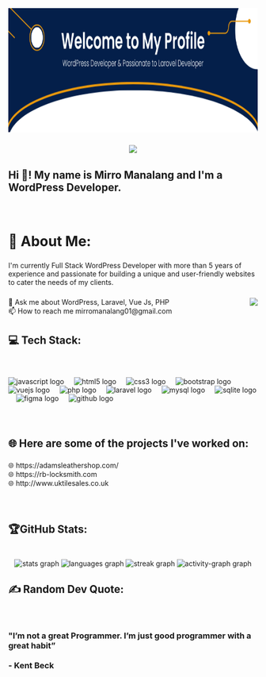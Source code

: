 <div align="center">
  <img height="250" width="100%" src="banner.png"  />
</div>

###

<div align="center">
  <img src="https://profile-counter.glitch.me/JMirroM/count.svg?"  />
</div>

###

<h2 align="left">Hi 👋! My name is Mirro Manalang and I'm a WordPress Developer.</h2>

###

<br clear="both">

<h1 align="left">💫 About Me:</h1>

###

<p align="left">I'm currently Full Stack WordPress Developer with more than 5 years of experience and passionate for building a unique and user-friendly websites to cater the needs of my clients.</p>

###

<img align="right" height="160" src="https://camo.githubusercontent.com/07411e7e9a8ab9e686a23f5477200bfd5a59688a15d1fc6e27229c2f596ac07c/68747470733a2f2f616e616c7974696373696e6469616d61672e636f6d2f77702d636f6e74656e742f75706c6f6164732f323031382f31322f70726f6772616d6d696e672e676966"  />

###

<p align="left">💬 Ask me about WordPress, Laravel, Vue Js, PHP<br>📫 How to reach me mirromanalang01@gmail.com</p>

###

<h2 align="left">💻 Tech Stack:</h2>

###

<br clear="both">

<div align="left">
  <img src="https://cdn.jsdelivr.net/gh/devicons/devicon/icons/javascript/javascript-original.svg" height="30" alt="javascript logo"  />
  <img width="12" />
  <img src="https://cdn.jsdelivr.net/gh/devicons/devicon/icons/html5/html5-original.svg" height="30" alt="html5 logo"  />
  <img width="12" />
  <img src="https://cdn.jsdelivr.net/gh/devicons/devicon/icons/css3/css3-original.svg" height="30" alt="css3 logo"  />
  <img width="12" />
  <img src="https://cdn.jsdelivr.net/gh/devicons/devicon/icons/bootstrap/bootstrap-original.svg" height="30" alt="bootstrap logo"  />
  <img width="12" />
  <img src="https://cdn.jsdelivr.net/gh/devicons/devicon/icons/vuejs/vuejs-original.svg" height="30" alt="vuejs logo"  />
  <img width="12" />
  <img src="https://cdn.jsdelivr.net/gh/devicons/devicon/icons/php/php-original.svg" height="30" alt="php logo"  />
  <img width="12" />
  <img src="https://cdn.jsdelivr.net/gh/devicons/devicon/icons/laravel/laravel-plain.svg" height="30" alt="laravel logo"  />
  <img width="12" />
  <img src="https://cdn.jsdelivr.net/gh/devicons/devicon/icons/mysql/mysql-original.svg" height="30" alt="mysql logo"  />
  <img width="12" />
  <img src="https://cdn.jsdelivr.net/gh/devicons/devicon/icons/sqlite/sqlite-original.svg" height="30" alt="sqlite logo"  />
  <img width="12" />
  <img src="https://cdn.jsdelivr.net/gh/devicons/devicon/icons/figma/figma-original.svg" height="30" alt="figma logo"  />
  <img width="12" />
  <img src="https://cdn.jsdelivr.net/gh/devicons/devicon/icons/github/github-original.svg" height="30" alt="github logo"  />
</div>

###

<br clear="both">

<h2 align="left">🌐 Here are some of the projects I've worked on:</h2>

###

<p align="left">🌐 https://adamsleathershop.com/<br>🌐 https://rb-locksmith.com<br>🌐 http://www.uktilesales.co.uk</p>

###

<br clear="both">

<h2 align="left">🏆GitHub Stats:</h2>

###

<br clear="both">

<div align="center">
  <img src="https://github-readme-stats.vercel.app/api?username=JMirroM&hide_title=false&hide_rank=false&show_icons=true&include_all_commits=true&count_private=true&disable_animations=false&theme=dracula&locale=en&hide_border=false&order=1" height="150" alt="stats graph"  />
  <img src="https://github-readme-stats.vercel.app/api/top-langs?username=JMirroM&locale=en&hide_title=false&layout=compact&card_width=320&langs_count=5&theme=dracula&hide_border=false&order=2" height="150" alt="languages graph"  />
  <img src="https://streak-stats.demolab.com?user=JMirroM&locale=en&mode=daily&theme=dracula&hide_border=false&border_radius=5&order=3" height="150" alt="streak graph"  />
  <img src="https://github-readme-activity-graph.vercel.app/graph?username=JMirroM&radius=16&theme=react&area=true&order=5" height="300" alt="activity-graph graph"  />
</div>

###

<h2 align="left">✍️ Random Dev Quote:</h2>

###

<br clear="both">

<h3 align="left" backgrouund-color="#333" color="#fff">"I’m not a great Programmer. I’m just good programmer with a great habit” <br><br>- Kent Beck</h3>

###

<br clear="both">
